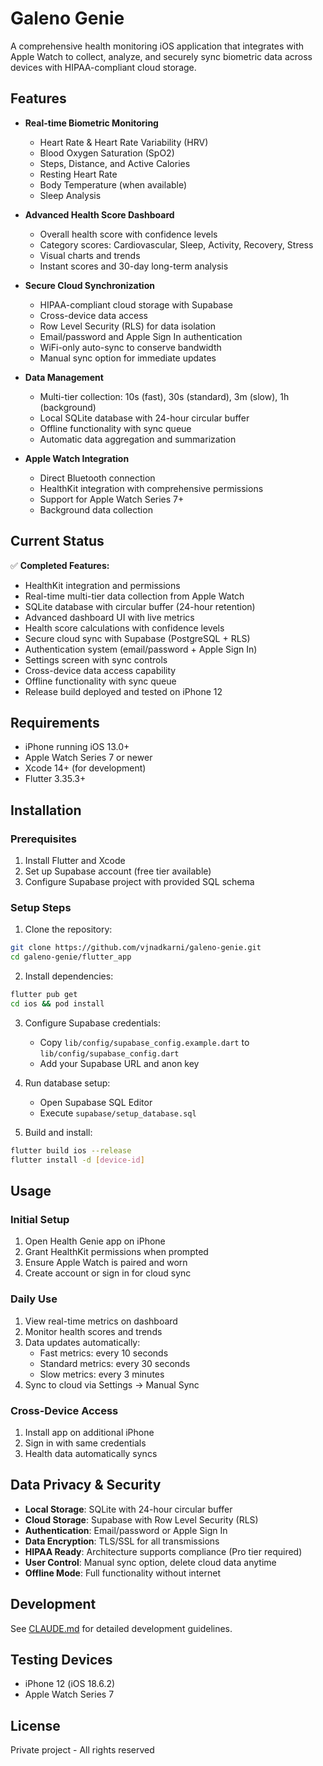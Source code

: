 # Galeno Genie

A comprehensive health monitoring iOS application that integrates with Apple Watch to collect, analyze, and securely sync biometric data across devices with HIPAA-compliant cloud storage.

## Features

- **Real-time Biometric Monitoring**
  - Heart Rate & Heart Rate Variability (HRV)
  - Blood Oxygen Saturation (SpO2)
  - Steps, Distance, and Active Calories
  - Resting Heart Rate
  - Body Temperature (when available)
  - Sleep Analysis

- **Advanced Health Score Dashboard**
  - Overall health score with confidence levels
  - Category scores: Cardiovascular, Sleep, Activity, Recovery, Stress
  - Visual charts and trends
  - Instant scores and 30-day long-term analysis

- **Secure Cloud Synchronization**
  - HIPAA-compliant cloud storage with Supabase
  - Cross-device data access
  - Row Level Security (RLS) for data isolation
  - Email/password and Apple Sign In authentication
  - WiFi-only auto-sync to conserve bandwidth
  - Manual sync option for immediate updates

- **Data Management**
  - Multi-tier collection: 10s (fast), 30s (standard), 3m (slow), 1h (background)
  - Local SQLite database with 24-hour circular buffer
  - Offline functionality with sync queue
  - Automatic data aggregation and summarization

- **Apple Watch Integration**
  - Direct Bluetooth connection
  - HealthKit integration with comprehensive permissions
  - Support for Apple Watch Series 7+
  - Background data collection

## Current Status

✅ **Completed Features:**
- HealthKit integration and permissions
- Real-time multi-tier data collection from Apple Watch
- SQLite database with circular buffer (24-hour retention)
- Advanced dashboard UI with live metrics
- Health score calculations with confidence levels
- Secure cloud sync with Supabase (PostgreSQL + RLS)
- Authentication system (email/password + Apple Sign In)
- Settings screen with sync controls
- Cross-device data access capability
- Offline functionality with sync queue
- Release build deployed and tested on iPhone 12

## Requirements

- iPhone running iOS 13.0+
- Apple Watch Series 7 or newer
- Xcode 14+ (for development)
- Flutter 3.35.3+

## Installation

### Prerequisites
1. Install Flutter and Xcode
2. Set up Supabase account (free tier available)
3. Configure Supabase project with provided SQL schema

### Setup Steps
1. Clone the repository:
```bash
git clone https://github.com/vjnadkarni/galeno-genie.git
cd galeno-genie/flutter_app
```

2. Install dependencies:
```bash
flutter pub get
cd ios && pod install
```

3. Configure Supabase credentials:
   - Copy `lib/config/supabase_config.example.dart` to `lib/config/supabase_config.dart`
   - Add your Supabase URL and anon key

4. Run database setup:
   - Open Supabase SQL Editor
   - Execute `supabase/setup_database.sql`

5. Build and install:
```bash
flutter build ios --release
flutter install -d [device-id]
```

## Usage

### Initial Setup
1. Open Health Genie app on iPhone
2. Grant HealthKit permissions when prompted
3. Ensure Apple Watch is paired and worn
4. Create account or sign in for cloud sync

### Daily Use
1. View real-time metrics on dashboard
2. Monitor health scores and trends
3. Data updates automatically:
   - Fast metrics: every 10 seconds
   - Standard metrics: every 30 seconds
   - Slow metrics: every 3 minutes
4. Sync to cloud via Settings → Manual Sync

### Cross-Device Access
1. Install app on additional iPhone
2. Sign in with same credentials
3. Health data automatically syncs

## Data Privacy & Security

- **Local Storage**: SQLite with 24-hour circular buffer
- **Cloud Storage**: Supabase with Row Level Security (RLS)
- **Authentication**: Email/password or Apple Sign In
- **Data Encryption**: TLS/SSL for all transmissions
- **HIPAA Ready**: Architecture supports compliance (Pro tier required)
- **User Control**: Manual sync option, delete cloud data anytime
- **Offline Mode**: Full functionality without internet

## Development

See [CLAUDE.md](CLAUDE.md) for detailed development guidelines.

## Testing Devices

- iPhone 12 (iOS 18.6.2)
- Apple Watch Series 7

## License

Private project - All rights reserved
